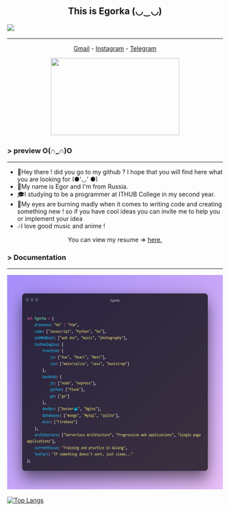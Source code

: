 <h2 align='center'> This is Egorka (◡‿◡)</h2>

![](https://komarev.com/ghpvc/?username=egorkaBurkenya&style=flat-square&color=blueviolet)

***

<p align="center">
  <a href="mailto:despicablegrand@gmail.com">Gmail</a> -
  <a href="https://www.instagram.com/despicable_0/">Instagram</a> -
  <a href="https://t.me/Despicable_0">Telegram</a> 
</p> 


<p align='center' style="margin-top:1%;">
<img src="https://i.pinimg.com/originals/f1/63/11/f16311fd0c32786525f471c685bc516e.gif" width="300" height="180">
</p>


### > preview O(∩_∩)O
  *** 
* 🥱Hey there ! did you go to my github ? I hope that you will find here what you are looking for (●'◡' ●)
* 🐥My name is Egor and I'm from Russia. 
* 🎓I studying to be a programmer at ITHUB College in my second year.
* 🤖My eyes are burning madly when it comes to writing code and creating something new ! so if you have cool ideas you can invite me to help you or implement your idea
* 🎶I love good music and anime !  
<p align='center'> You can view my resume => <a href='https://www.notion.so/a4eb6911c7974b5bb0103fce95d9db87 ' target=_blank><u>here</u>.</a></p>

### > Documentation
***
<p align='center'>
<img src="./Egorka.png" width="630" height="500">
</p>


[![Top Langs](https://github-readme-stats.vercel.app/api/top-langs/?username=egorkaBurkenya&layout=compact&theme=radical&bg_color=0000&show_icons=false&hide_border=true&langs_count=8&text_color=fff&title_color=fff)](https://github.com/egorkaBurkenya)






